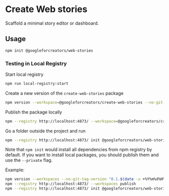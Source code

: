 # Create Web stories

Scaffold a minimal story editor or dashboard.

## Usage

```bash
npm init @googleforcreators/web-stories
```

### Testing in Local Registry

Start local registry

```bash
npm run local-registry:start
```

Create a new version of the `create-web-stories` package

```bash
npm version --workspace=@googleforcreators/create-web-stories --no-git-tag-version "0.1.$(date -u +%Y%m%d%H%M)"
```

Publish the package locally

```bash
npm --registry http://localhost:4873/ --workspace=@googleforcreators/create-web-stories publish
```

Go a folder outside the project and run

```bash
npm --registry http://localhost:4873/ init @googleforcreators/web-stories
```

Note that `npm init`  would install all dependencies from npm registry by default. If you want to install local packages, you should  publish them and use the `--private` flag.

Example:

```bash
npm version --workspaces --no-git-tag-version "0.1.$(date -u +%Y%m%d%H%M)"
npm --registry http://localhost:4873/ --workspaces publish
npm --registry http://localhost:4873/ init @googleforcreators/web-stories -- --private
```



